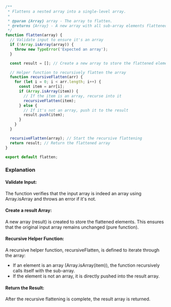 ```js
/**
 * Flattens a nested array into a single-level array.
 *
 * @param {Array} array - The array to flatten.
 * @returns {Array} - A new array with all sub-array elements flattened.
 */
function flatten(array) {
  // Validate input to ensure it's an array
  if (!Array.isArray(array)) {
    throw new TypeError('Expected an array');
  }

  const result = []; // Create a new array to store the flattened elements

  // Helper function to recursively flatten the array
  function recursiveFlatten(arr) {
    for (let i = 0; i < arr.length; i++) {
      const item = arr[i];
      if (Array.isArray(item)) {
        // If the item is an array, recurse into it
        recursiveFlatten(item);
      } else {
        // If it's not an array, push it to the result
        result.push(item);
      }
    }
  }

  recursiveFlatten(array); // Start the recursive flattening
  return result; // Return the flattened array
}

export default flatten;
```
### Explanation
#### Validate Input:
The function verifies that the input array is indeed an array using Array.isArray and throws an error if it's not.

#### Create a result Array:
A new array (result) is created to store the flattened elements. This ensures that the original input array remains unchanged (pure function).

#### Recursive Helper Function:
A recursive helper function, recursiveFlatten, is defined to iterate through the array:

* If an element is an array (Array.isArray(item)), the function recursively calls itself with the sub-array.
* If the element is not an array, it is directly pushed into the result array.
#### Return the Result:
After the recursive flattening is complete, the result array is returned.

